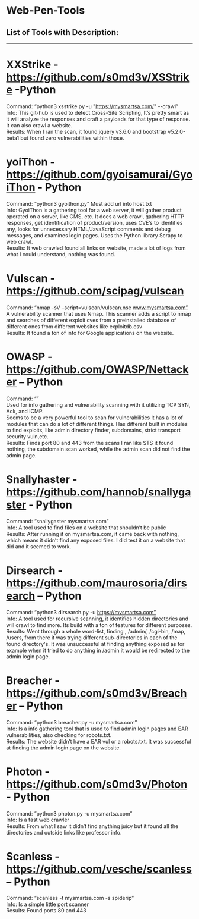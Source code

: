 # Web-Pen-Tools
## List of Tools with Description:
-------------------------------
# XXStrike - https://github.com/s0md3v/XSStrike -Python<br>
Command: “python3 xsstrike.py -u "https://mysmartsa.com/" --crawl”<br>
Info: This git-hub is used to detect Cross-Site Scripting, It’s pretty smart as it will analyze the responses and craft a payloads for that type of response. It can also crawl a website.<br>
Results: When I ran the scan, it found jquery v3.6.0  and bootstrap v5.2.0-beta1 but found zero vulnerabilities within those.<br>


# yoiThon - https://github.com/gyoisamurai/GyoiThon - Python<br>
Command: “python3 gyoithon.py” Must add url into host.txt<br>
Info: GyoiThon is a gathering tool for a web server, it will gather product operated on a server, like CMS, etc. It does a web crawl, gathering HTTP responses, get identification of product/version, uses CVE’s to identifies any, looks for unnecessary HTML/JavaScript comments and debug messages, and examines login pages. Uses the Python library Scrapy to web crawl.<br>
Results: It web crawled found all links on website, made a lot of logs from what I could understand, nothing was found.<br>


# Vulscan - https://github.com/scipag/vulscan<br>
Command: “nmap -sV –script=vulscan/vulscan.nse www.mysmartsa.com”<br>
A vulnerability scanner that uses Nmap. This scanner adds a script to nmap and searches of different exploit cves from a preinstalled database of different ones from different websites like exploitdb.csv<br>
Results: It found a ton of info for Google applications on the website.<br>


# OWASP - https://github.com/OWASP/Nettacker – Python<br>
Command: “”<br>
Used for info gathering and vulnerability scanning with it utilizing TCP SYN, Ack, and ICMP.<br>
Seems to be a very powerful tool to scan for vulnerabilities it has a lot of modules that can do a lot of different things. Has different built in modules to find exploits, like admin directory finder, subdomains, strict transport security vuln,etc. <br>
Results: Finds port 80 and 443 from the scans I ran like STS it found nothing, the subdomain scan worked, while the admin scan did not find the admin page.<br> 


# Snallyhaster - https://github.com/hannob/snallygaster - Python<br>
Command: “snallygaster mysmartsa.com”<br>
Info: A tool used to find files on a website that shouldn’t be public<br>
Results: After running it on mysmartsa.com, it came back with nothing, which means it didn’t find any exposed files. I did test it on a website that did and it seemed to work.<br>


# Dirsearch - https://github.com/maurosoria/dirsearch – Python<br>
Command: “python3 dirsearch.py -u https://mysmartsa.com”<br>
Info: A tool used for recursive scanning, it identifies hidden directories and will crawl to find more. Its build with a ton of features for different purposes.<br>
Results: Went through a whole word-list, finding , /admin/, /cgi-bin, /map, /users, from there it was trying different sub-directories in each of the found directory's. It was unsuccessful at finding anything exposed as for example when it tried to do anything in /admin it would be redirected to the admin login page.<br>


# Breacher - https://github.com/s0md3v/Breacher – Python<br>
Command: “python3 breacher.py -u mysmartsa.com”<br>
Info: Is a info gathering tool that is used to find admin login pages and EAR vulnerabilities, also checking for robots.txt.<br> 
Results: The website didn’t have a EAR vul or a robots.txt. It was successful at finding the admin login page on the website. <br>


# Photon - https://github.com/s0md3v/Photon - Python<br>
Command: ”python3 photon.py -u mysmartsa.com”<br>
Info: Is a fast web crawler<br>
Results: From what I saw it didn’t find anything juicy but it found all the directories and outside links like professor info.<br>


# Scanless - https://github.com/vesche/scanless – Python<br>
Command: “scanless -t mysmartsa.com -s spiderip”<br>
Info: Is a simple little port scanner<br>
Results: Found ports 80 and 443<br>
